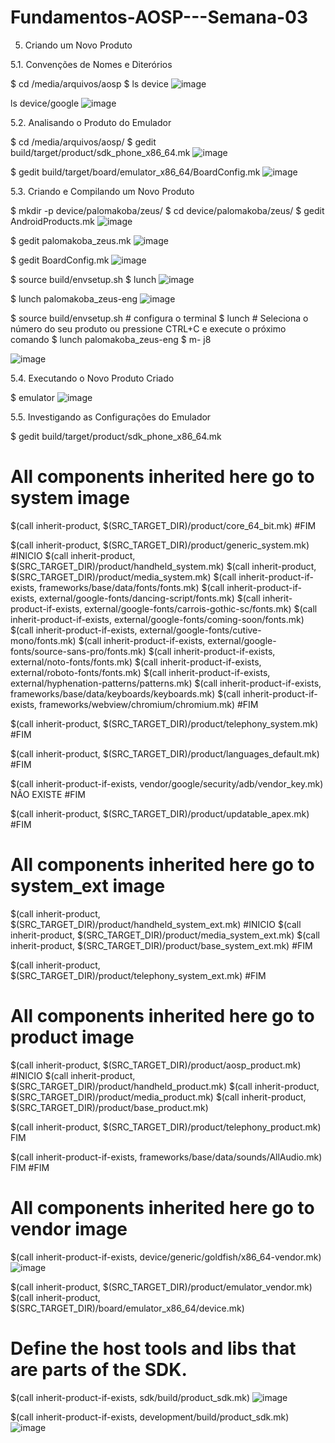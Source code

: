 # Fundamentos-AOSP---Semana-03


5. Criando um Novo Produto


5.1. Convenções de Nomes e Diterórios

$ cd /media/arquivos/aosp
$ ls device
![image](https://user-images.githubusercontent.com/75500077/225477749-ae5ab2d5-c7ef-49fc-be1c-252cf762fb85.png)


ls device/google
![image](https://user-images.githubusercontent.com/75500077/225477940-0b60f8cd-728f-4611-b5a6-2f0644f0915a.png)


5.2. Analisando o Produto do Emulador

$ cd /media/arquivos/aosp/
$ gedit build/target/product/sdk_phone_x86_64.mk
![image](https://user-images.githubusercontent.com/75500077/225478438-4bfb0746-e91f-46ff-8860-1c9c5b267340.png)

$ gedit build/target/board/emulator_x86_64/BoardConfig.mk
![image](https://user-images.githubusercontent.com/75500077/225478607-915e5969-961c-4a37-a9d0-d8d1732dd64e.png)


5.3. Criando e Compilando um Novo Produto

$ mkdir -p device/palomakoba/zeus/
$ cd device/palomakoba/zeus/
$ gedit AndroidProducts.mk
![image](https://user-images.githubusercontent.com/75500077/225479303-a6621d06-b7af-4a1d-a659-c5da6fad4521.png)


$ gedit palomakoba_zeus.mk 
![image](https://user-images.githubusercontent.com/75500077/225479606-5ea3b97a-64f5-4597-bd1b-2c0e2696d05c.png)

$ gedit BoardConfig.mk
![image](https://user-images.githubusercontent.com/75500077/225479728-2992265c-350f-4c27-824b-6180b08049ea.png)

$ source build/envsetup.sh
$ lunch 
![image](https://user-images.githubusercontent.com/75500077/225479992-e76689d3-19cd-4032-995e-8946c5fc078b.png)

$ lunch palomakoba_zeus-eng
![image](https://user-images.githubusercontent.com/75500077/225480151-595c7573-2baf-40ab-b9bd-99a1eff5cef6.png)

$ source build/envsetup.sh  # configura o terminal
$ lunch # Seleciona o número do seu produto ou pressione CTRL+C e execute o próximo comando
$ lunch palomakoba_zeus-eng
$ m- j8

![image](https://user-images.githubusercontent.com/75500077/225772523-39a96bbb-4abb-412c-b377-cdc221f4918c.png)
 
 
 5.4. Executando o Novo Produto Criado
 
$ emulator
![image](https://user-images.githubusercontent.com/75500077/225774476-c841706d-a452-407f-a4f4-fc8d7cf55455.png)


5.5. Investigando as Configurações do Emulador

$ gedit build/target/product/sdk_phone_x86_64.mk

# All components inherited here go to system image
$(call inherit-product, $(SRC_TARGET_DIR)/product/core_64_bit.mk)
#FIM

$(call inherit-product, $(SRC_TARGET_DIR)/product/generic_system.mk)
#INICIO
 $(call inherit-product, $(SRC_TARGET_DIR)/product/handheld_system.mk)
   $(call inherit-product, $(SRC_TARGET_DIR)/product/media_system.mk)
   $(call inherit-product-if-exists, frameworks/base/data/fonts/fonts.mk)
   $(call inherit-product-if-exists, external/google-fonts/dancing-script/fonts.mk)
   $(call inherit-product-if-exists, external/google-fonts/carrois-gothic-sc/fonts.mk)
   $(call inherit-product-if-exists, external/google-fonts/coming-soon/fonts.mk)
   $(call inherit-product-if-exists, external/google-fonts/cutive-mono/fonts.mk)
   $(call inherit-product-if-exists, external/google-fonts/source-sans-pro/fonts.mk)
   $(call inherit-product-if-exists, external/noto-fonts/fonts.mk) 
   $(call inherit-product-if-exists, external/roboto-fonts/fonts.mk)
   $(call inherit-product-if-exists, external/hyphenation-patterns/patterns.mk)
   $(call inherit-product-if-exists, frameworks/base/data/keyboards/keyboards.mk)
   $(call inherit-product-if-exists, frameworks/webview/chromium/chromium.mk)
#FIM
 
 
 
 $(call inherit-product, $(SRC_TARGET_DIR)/product/telephony_system.mk)
#FIM
 
 $(call inherit-product, $(SRC_TARGET_DIR)/product/languages_default.mk)
#FIM
 
 $(call inherit-product-if-exists, vendor/google/security/adb/vendor_key.mk)
NÂO EXISTE
#FIM

 $(call inherit-product, $(SRC_TARGET_DIR)/product/updatable_apex.mk)
#FIM


# All components inherited here go to system_ext image
$(call inherit-product, $(SRC_TARGET_DIR)/product/handheld_system_ext.mk)
  #INICIO
   $(call inherit-product, $(SRC_TARGET_DIR)/product/media_system_ext.mk)
     $(call inherit-product, $(SRC_TARGET_DIR)/product/base_system_ext.mk)
  #FIM
  
$(call inherit-product, $(SRC_TARGET_DIR)/product/telephony_system_ext.mk)
 #FIM
 
 
# All components inherited here go to product image
$(call inherit-product, $(SRC_TARGET_DIR)/product/aosp_product.mk)
#INICIO
  $(call inherit-product, $(SRC_TARGET_DIR)/product/handheld_product.mk)
    $(call inherit-product, $(SRC_TARGET_DIR)/product/media_product.mk)
      $(call inherit-product, $(SRC_TARGET_DIR)/product/base_product.mk)
      
  $(call inherit-product, $(SRC_TARGET_DIR)/product/telephony_product.mk) 
  FIM
  
  $(call inherit-product-if-exists, frameworks/base/data/sounds/AllAudio.mk)
  FIM
#FIM

# All components inherited here go to vendor image
$(call inherit-product-if-exists, device/generic/goldfish/x86_64-vendor.mk)
![image](https://user-images.githubusercontent.com/75500077/225775178-00b542ac-e942-4000-ab2f-571d8f72a59c.png)

$(call inherit-product, $(SRC_TARGET_DIR)/product/emulator_vendor.mk)
$(call inherit-product, $(SRC_TARGET_DIR)/board/emulator_x86_64/device.mk)

# Define the host tools and libs that are parts of the SDK.

$(call inherit-product-if-exists, sdk/build/product_sdk.mk)
![image](https://user-images.githubusercontent.com/75500077/225775942-9f6b1b7e-93b9-487b-9c7d-bade425d5f18.png)

$(call inherit-product-if-exists, development/build/product_sdk.mk)
![image](https://user-images.githubusercontent.com/75500077/225776244-e89ef220-e870-4693-9f4c-af28925b4dad.png)











